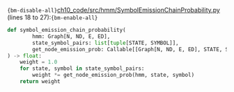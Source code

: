 `{bm-disable-all}`[ch10_code/src/hmm/SymbolEmissionChainProbability.py](ch10_code/src/hmm/SymbolEmissionChainProbability.py) (lines 18 to 27):`{bm-enable-all}`

```python
def symbol_emission_chain_probability(
        hmm: Graph[N, ND, E, ED],
        state_symbol_pairs: list[tuple[STATE, SYMBOL]],
        get_node_emission_prob: Callable[[Graph[N, ND, E, ED], STATE, SYMBOL], float]
) -> float:
    weight = 1.0
    for state, symbol in state_symbol_pairs:
        weight *= get_node_emission_prob(hmm, state, symbol)
    return weight
```